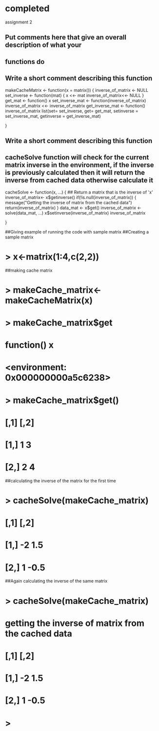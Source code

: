 # completed
assignment 2
## Put comments here that give an overall description of what your
## functions do

## Write a short comment describing this function

makeCacheMatrix <- function(x = matrix()) {
  inverse_of_matrix <- NULL
  set_inverse <- function(mat) {
    x <<- mat
    inverse_of_matrix<<- NULL
  }
  get_mat <- function() x
  set_inverse_mat <- function(inverse_of_matrix) inverse_of_matrix <<- inverse_of_matrix
  get_inverse_mat <- function() inverse_of_matrix
  list(set= set_inverse, get= get_mat,
       setinverse = set_inverse_mat,
       getinverse = get_inverse_mat)

}


## Write a short comment describing this function
## cacheSolve function will check for the current matrix inverse in the environment, if the inverse is previously calculated then it will return the inverse from cached data otherwise calculate it
cacheSolve <- function(x, ...) {
        ## Return a matrix that is the inverse of 'x'
  inverse_of_matrix<- x$getinverse()
  if(!is.null(inverse_of_matrix)) {
    message("Getting the inverse of matrix from the cached data")
    return(inverse_of_matrix)
  }
  data_mat <- x$get()
  inverse_of_matrix <- solve(data_mat, ...)
  x$setinverse(inverse_of_matrix)
  inverse_of_matrix

}

##Giving example of running the code with sample matrix
##Creating a sample matrix
# > x<-matrix(1:4,c(2,2))
##making cache matrix
# > makeCache_matrix<-makeCacheMatrix(x)
# > makeCache_matrix$get
# function() x
# <environment: 0x000000000a5c6238>
#   > makeCache_matrix$get()
# [,1] [,2]
# [1,]    1    3
# [2,]    2    4
##calculating the inverse of the matrix for the first time
# > cacheSolve(makeCache_matrix)
# [,1] [,2]
# [1,]   -2  1.5
# [2,]    1 -0.5
##Again calculating the inverse of the same matrix
# > cacheSolve(makeCache_matrix)
# getting the inverse of matrix from the cached data
# [,1] [,2]
# [1,]   -2  1.5
# [2,]    1 -0.5
# > 
